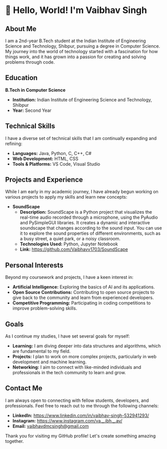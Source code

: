 # 👋 Hello, World! I'm Vaibhav Singh

## About Me

I am a 2nd-year B.Tech student at the Indian Institute of Engineering Science and Technology, Shibpur, pursuing a degree in Computer Science. My journey into the world of technology started with a fascination for how things work, and it has grown into a passion for creating and solving problems through code.

## Education

**B.Tech in Computer Science**
- **Institution:** Indian Institute of Engineering Science and Technology, Shibpur
- **Year:** Second Year

## Technical Skills

I have a diverse set of technical skills that I am continually expanding and refining:

- **Languages:** Java, Python, C, C++, C#
- **Web Development:** HTML, CSS
- **Tools & Platforms:** VS Code, Visual Studio

## Projects and Experience

While I am early in my academic journey, I have already begun working on various projects to apply my skills and learn new concepts:

- **SoundScape**
  - **Description:** SoundScape is a Python project that visualizes the real-time audio recorded through a microphone, using the PyAudio and PySimpleGUI libraries. It creates a dynamic and interactive soundscape that changes according to the sound input. You can use it to explore the sound properties of different environments, such as a busy street, a quiet park, or a noisy classroom.
  - **Technologies Used:** Python, Jupyter Notebook
  - **Link:** https://github.com/Vaibhavv1703/SoundScape


## Personal Interests

Beyond my coursework and projects, I have a keen interest in:

- **Artificial Intelligence:** Exploring the basics of AI and its applications.
- **Open Source Contributions:** Contributing to open source projects to give back to the community and learn from experienced developers.
- **Competitive Programming:** Participating in coding competitions to improve problem-solving skills.

## Goals

As I continue my studies, I have set several goals for myself:

- **Learning:** I am diving deeper into data structures and algorithms, which are fundamental to my field.
- **Projects:** I plan to work on more complex projects, particularly in web development and machine learning.
- **Networking:** I aim to connect with like-minded individuals and professionals in the tech community to learn and grow.

## Contact Me

I am always open to connecting with fellow students, developers, and professionals. Feel free to reach out to me through the following channels:

- **LinkedIn:** https://www.linkedin.com/in/vaibhav-singh-532941293/
- **Instagram:** https://www.instagram.com/va._.ibh._.av/
- **Email:** vaibhavdmcsingh@gmail.com

Thank you for visiting my GitHub profile! Let's create something amazing together.
